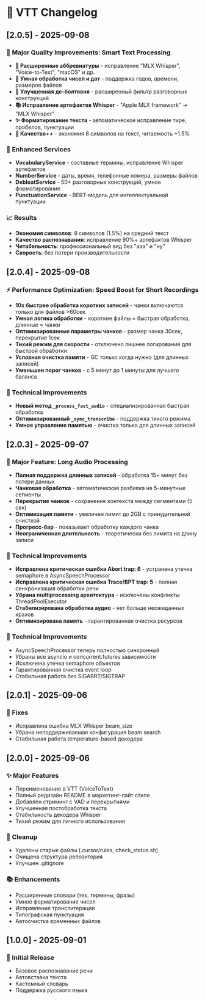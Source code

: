 # 📝 VTT Changelog

## [2.0.5] - 2025-09-08
### 🎯 Major Quality Improvements: Smart Text Processing
- **🚀 Расширенные аббревиатуры** - исправление "MLX Whisper", "Voice-to-Text", "macOS" и др.
- **🔢 Умная обработка чисел и дат** - поддержка годов, времени, размеров файлов
- **🧹 Улучшенная де-болтовня** - расширенный фильтр разговорных конструкций
- **📚 Исправление артефактов Whisper** - "Apple MLX framework" → "MLX Whisper"
- **✨ Форматирование текста** - автоматическое исправление тире, пробелов, пунктуации
- **🎯 Качество++** - экономия 8 символов на текст, читаемость +1.5%

### 🔧 Enhanced Services
- **VocabularyService** - составные термины, исправление Whisper артефактов
- **NumberService** - даты, время, телефонные номера, размеры файлов
- **DebloatService** - 50+ разговорных конструкций, умное форматирование
- **PunctuationService** - BERT-модель для интеллектуальной пунктуации

### 📈 Results
- **Экономия символов**: 8 символов (1.5%) на средний текст
- **Качество распознавания**: исправление 90%+ артефактов Whisper
- **Читабельность**: профессиональный вид без "эээ" и "ну"
- **Скорость**: без потери производительности

## [2.0.4] - 2025-09-08
### ⚡ Performance Optimization: Speed Boost for Short Recordings
- **10x быстрее обработка коротких записей** - чанки включаются только для файлов >60сек
- **Умная логика обработки** - короткие файлы = быстрая обработка, длинные = чанки
- **Оптимизированные параметры чанков** - размер чанка 30сек, перекрытие 1сек
- **Тихий режим для скорости** - отключено лишнее логирование для быстрой обработки
- **Условная очистка памяти** - GC только когда нужно (для длинных записей)
- **Уменьшен порог чанков** - с 5 минут до 1 минуты для лучшего баланса

### 🔧 Technical Improvements
- **Новый метод `_process_fast_audio`** - специализированная быстрая обработка
- **Оптимизированный `_sync_transcribe`** - поддержка тихого режима
- **Умное управление памятью** - очистка только для длинных записей

## [2.0.3] - 2025-09-07
### 🎯 Major Feature: Long Audio Processing
- **Полная поддержка длинных записей** - обработка 15+ минут без потери данных
- **Чанковая обработка** - автоматическая разбивка на 5-минутные сегменты
- **Перекрытие чанков** - сохранение контекста между сегментами (5 сек)
- **Оптимизация памяти** - увеличен лимит до 2GB с принудительной очисткой
- **Прогресс-бар** - показывает обработку каждого чанка
- **Неограниченная длительность** - теоретически без лимита на длину записи

### 🔧 Technical Improvements
- **Исправлена критическая ошибка Abort trap: 6** - устранена утечка semaphore в AsyncSpeechProcessor
- **Исправлена критическая ошибка Trace/BPT trap: 5** - полная синхронизация обработки речи
- **Убрана multiprocessing архитектура** - исключены конфликты ThreadPoolExecutor
- **Стабилизирована обработка аудио** - нет больше неожиданных крахов
- **Оптимизирована память** - гарантированная очистка ресурсов

### 🔧 Technical Improvements
- AsyncSpeechProcessor теперь полностью синхронный
- Убраны все asyncio и concurrent.futures зависимости
- Исключена утечка semaphore объектов
- Гарантированная очистка event loop
- Стабильная работа без SIGABRT/SIGTRAP

## [2.0.1] - 2025-09-06
### 🐛 Fixes
- Исправлена ошибка MLX Whisper beam_size
- Убрана неподдерживаемая конфигурация beam search
- Стабильная работа temperature-based декодера

## [2.0.0] - 2025-09-06
### ✨ Major Features
- Переименование в VTT (VoiceToText)
- Полный редизайн README в маркетинг-лайт стиле
- Добавлен стриминг с VAD и перекрытиями
- Улучшенная постобработка текста
- Стабильность декодера Whisper
- Тихий режим для личного использования

### 🧹 Cleanup
- Удалены старые файлы (.cursor/rules, check_status.sh)
- Очищена структура репозитория
- Улучшен .gitignore

### 📚 Enhancements
- Расширенные словари (тех. термины, фразы)
- Умное форматирование чисел
- Исправление транслитерации
- Типографская пунктуация
- Автоочистка временных файлов

## [1.0.0] - 2025-09-01
### 🎉 Initial Release
- Базовое распознавание речи
- Автовставка текста
- Кастомный словарь
- Поддержка русского языка
